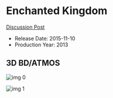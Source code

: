 # Enchanted Kingdom

[Discussion Post](https://www.avsforum.com/threads/bass-eq-for-filtered-movies.2995212/post-56851968)

* Release Date: 2015-11-10
* Production Year: 2013

## 3D BD/ATMOS

![img 0](https://i.imgur.com/U53Jx1S.jpg)

![img 1](https://i.imgur.com/dRoJXeR.png)

